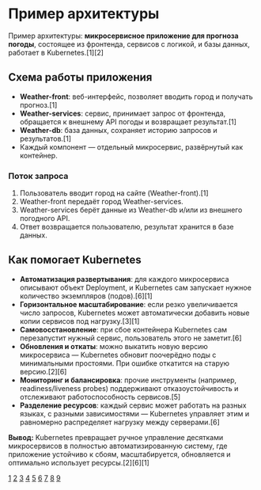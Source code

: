 # Пример архитектуры

Пример архитектуры: **микросервисное приложение для прогноза погоды**, состоящее из фронтенда, сервисов с логикой, и базы данных, работает в Kubernetes.[1][2]

## Схема работы приложения

- **Weather-front**: веб-интерфейс, позволяет вводить город и получать прогноз.[1]
- **Weather-services**: сервис, принимает запрос от фронтенда, обращается к внешнему API погоды и возвращает результат.[1]
- **Weather-db**: база данных, сохраняет историю запросов и результатов.[1]
- Каждый компонент — отдельный микросервис, развёрнутый как контейнер.

### Поток запроса

1. Пользователь вводит город на сайте (Weather-front).[1]
2. Weather-front передаёт город Weather-services.
3. Weather-services берёт данные из Weather-db и/или из внешнего погодного API.
4. Ответ возвращается пользователю, результат хранится в базе данных.

## Как помогает Kubernetes

- **Автоматизация развертывания**: для каждого микросервиса описывают объект Deployment, и Kubernetes сам запускает нужное количество экземпляров (подов).[6][1]
- **Горизонтальное масштабирование**: если резко увеличивается число запросов, Kubernetes может автоматически добавить новые копии сервисов под нагрузку.[3][1]
- **Самовосстановление**: при сбое контейнера Kubernetes сам перезапустит нужный сервис, пользователь этого не заметит.[6]
- **Обновления и откаты**: можно выкатить новую версию микросервиса — Kubernetes обновит поочерёдно поды с минимальными простоями. При ошибке откатится на старую версию.[2][6]
- **Мониторинг и балансировка**: прочие инструменты (например, readiness/liveness probes) поддерживают отказоустойчивость и отслеживают работоспособность сервисов.[5]
- **Разделение ресурсов**: каждый сервис может работать на разных языках, с разными зависимостями — Kubernetes управляет этим и равномерно распределяет нагрузку между серверами.[6]

**Вывод:** Kubernetes превращает ручное управление десятками микросервисов в полностью автоматизированную систему, где приложение устойчиво к сбоям, масштабируется, обновляется и оптимально использует ресурсы.[2][6][1]

[1](https://habr.com/ru/companies/otus/articles/547552/)
[2](https://selectel.ru/blog/what-is-microservice-architecture/)
[3](https://bigdataschool.ru/blog/kafka-and-kubernetes-microservice-architecture-sixfold-case/)
[4](https://servercore.com/ru/blog/articles/how-managed-kubernetes-helps-business-maintain-service-accessibility/)
[5](https://slurm.io/blog/prilozheniya-v-kubernetes-razvertyvanie-slozhnyh-konfiguracij)
[6](https://smartgopro.com/novosti2/kubernetes/)
[7](https://habr.com/ru/companies/otus/articles/562214/)
[8](https://www.reddit.com/r/kubernetes/comments/omno11/example_of_microserviceoriented_application_for/)
[9](https://www.youtube.com/watch?v=pq2swO_zRk8)